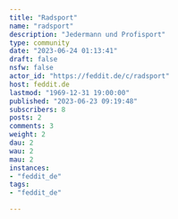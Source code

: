 ```yaml
---
title: "Radsport" 
name: "radsport"
description: "Jedermann und Profisport"
type: community
date: "2023-06-24 01:13:41"
draft: false
nsfw: false
actor_id: "https://feddit.de/c/radsport"
host: feddit.de
lastmod: "1969-12-31 19:00:00"
published: "2023-06-23 09:19:48"
subscribers: 8
posts: 2
comments: 3
weight: 2
dau: 2
wau: 2
mau: 2
instances:
- "feddit_de"
tags: 
- "feddit_de"

---
```

